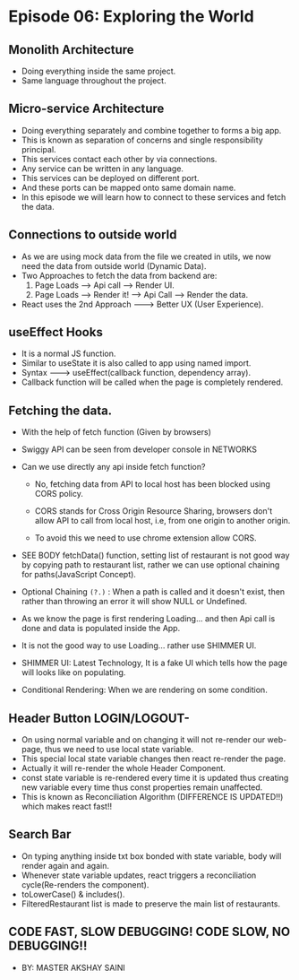 # Episode 06: Exploring the World

## Monolith Architecture

-   Doing everything inside the same project.
-   Same language throughout the project.

## Micro-service Architecture

-   Doing everything separately and combine together to forms a big app.
-   This is known as separation of concerns and single responsibility principal.
-   This services contact each other by via connections.
-   Any service can be written in any language.
-   This services can be deployed on different port.
-   And these ports can be mapped onto same domain name.
-   In this episode we will learn how to connect to these services and fetch the data.

## Connections to outside world

-   As we are using mock data from the file we created in utils, we now need the data from outside world (Dynamic Data).
-   Two Approaches to fetch the data from backend are:
    1. Page Loads --> Api call --> Render UI.
    2. Page Loads --> Render it! --> Api Call --> Render the data.
-   React uses the 2nd Approach ---> Better UX (User Experience).

## useEffect Hooks

-   It is a normal JS function.
-   Similar to useState it is also called to app using named import.
-   Syntax ---> useEffect(callback function, dependency array).
-   Callback function will be called when the page is completely rendered.

## Fetching the data.

-   With the help of fetch function (Given by browsers)

-   Swiggy API can be seen from developer console in NETWORKS

-   Can we use directly any api inside fetch function?

    -   No, fetching data from API to local host has been blocked using CORS policy.

    -   CORS stands for Cross Origin Resource Sharing, browsers don't allow API to call from local host, i.e, from one origin to another origin.

    -   To avoid this we need to use chrome extension allow CORS.

-   SEE BODY fetchData() function, setting list of restaurant is not good way by copying path to restaurant list, rather we can use optional chaining for paths(JavaScript Concept).

-   Optional Chaining `(?.)` : When a path is called and it doesn't exist, then rather than throwing an error it will show NULL or Undefined.

-   As we know the page is first rendering Loading... and then Api call is done and data is populated inside the App.

-   It is not the good way to use Loading... rather use SHIMMER UI.

-   SHIMMER UI: Latest Technology, It is a fake UI which tells how the page will looks like on populating.

-   Conditional Rendering: When we are rendering on some condition.

## Header Button LOGIN/LOGOUT-

-   On using normal variable and on changing it will not re-render our web-page, thus we need to use local state variable.
-   This special local state variable changes then react re-render the page.
-   Actually it will re-render the whole Header Component.
-   const state variable is re-rendered every time it is updated thus creating new variable every time thus const properties remain unaffected.
-   This is known as Reconciliation Algorithm (DIFFERENCE IS UPDATED!!) which makes react fast!!

## Search Bar

-   On typing anything inside txt box bonded with state variable, body will render again and again.
-   Whenever state variable updates, react triggers a reconciliation cycle(Re-renders the component).
-   toLowerCase() & includes().
-   FilteredRestaurant list is made to preserve the main list of restaurants.

## CODE FAST, SLOW DEBUGGING! CODE SLOW, NO DEBUGGING!!

- BY: MASTER AKSHAY SAINI